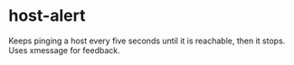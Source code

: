 host-alert
==========

Keeps pinging a host every five seconds until it is reachable, then it stops. Uses xmessage for feedback.
